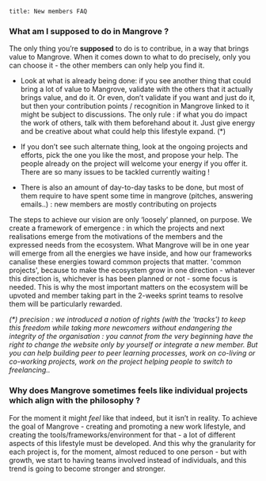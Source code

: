 ```
title: New members FAQ
```

### What am I supposed to do in Mangrove ?

The only thing you’re **supposed** to do is to contribue, in a way that brings value to Mangrove. When it comes down to what to do precisely, only you can choose it - the other members can only help you find it.

* Look at what is already being done: if you see another thing that could bring a lot of value to Mangrove, validate with the others that it actually brings value, and do it. Or even, don’t validate if you want and just do it, but then your contribution points / recognition in Mangrove linked to it might be subject to discussions. The only rule : if what you do impact the work of others, talk with them beforehand about it. Just give energy and be creative about what could help this lifestyle expand. \(\*\)

* If you don’t see such alternate thing, look at the ongoing projects and efforts, pick the one you like the most, and propose your help. The people already on the project will welcome your energy if you offer it. There are so many issues to be tackled currently waiting !

* There is also an amount of day-to-day tasks to be done, but most of them require to have spent some time in mangrove \(pitches, answering emails..\) : new members are mostly contributing on projects

The steps to achieve our vision are only ‘loosely’ planned, on purpose. We create a framework of emergence : in which the projects and next realisations emerge from the motivations of the members and the expressed needs from the ecosystem. What Mangrove will be in one year will emerge from all the energies we have inside, and how our frameworks canalise these energies toward common projects that matter. 'common projects', because to make the ecosystem grow in one direction - whatever this direction is, whichever is has been planned or not - some focus is needed. This is why the most important matters on the ecosystem will be upvoted and member taking part in the 2-weeks sprint teams to resolve them will be particularly rewarded.

_\(\*\) precision : we introduced a notion of rights \(with the 'tracks'\) to keep this freedom while taking more newcomers without endangering the integrity of the organisation : you cannot from the very beginning have the right to change the website only by yourself or integrate a new member. But you can help building peer to peer learning processes, work on co-living or co-working projects, work on the project helping people to switch to freelancing.._

### Why does Mangrove sometimes feels like individual projects which align with the philosophy ?

For the moment it might _feel_ like that indeed, but it isn’t in reality. To achieve the goal of Mangrove - creating and promoting a new work lifestyle, and creating the tools/frameworks/environment for that - a lot of different aspects of this lifestyle must be developed. And this why the granularity for each project is, for the moment, almost reduced to one person - but with growth, we start to having teams involved instead of individuals, and this trend is going to become stronger and stronger.
